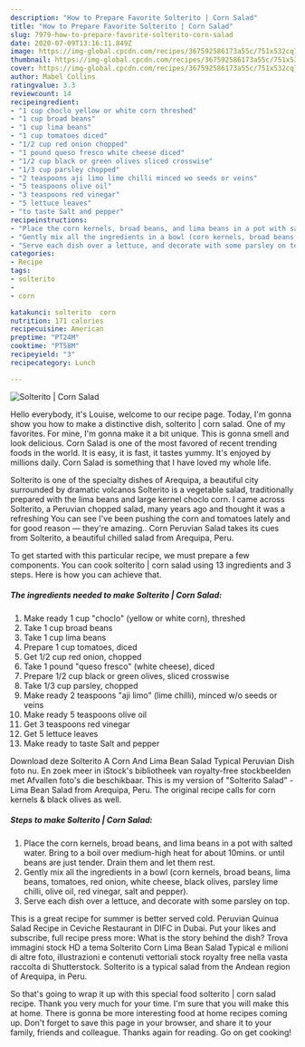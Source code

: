 ```yaml
---
description: "How to Prepare Favorite Solterito | Corn Salad"
title: "How to Prepare Favorite Solterito | Corn Salad"
slug: 7979-how-to-prepare-favorite-solterito-corn-salad
date: 2020-07-09T13:16:11.849Z
image: https://img-global.cpcdn.com/recipes/367592586173a55c/751x532cq70/solterito-corn-salad-recipe-main-photo.jpg
thumbnail: https://img-global.cpcdn.com/recipes/367592586173a55c/751x532cq70/solterito-corn-salad-recipe-main-photo.jpg
cover: https://img-global.cpcdn.com/recipes/367592586173a55c/751x532cq70/solterito-corn-salad-recipe-main-photo.jpg
author: Mabel Collins
ratingvalue: 3.3
reviewcount: 14
recipeingredient:
- "1 cup choclo yellow or white corn threshed"
- "1 cup broad beans"
- "1 cup lima beans"
- "1 cup tomatoes diced"
- "1/2 cup red onion chopped"
- "1 pound queso fresco white cheese diced"
- "1/2 cup black or green olives sliced crosswise"
- "1/3 cup parsley chopped"
- "2 teaspoons aji limo lime chilli minced wo seeds or veins"
- "5 teaspoons olive oil"
- "3 teaspoons red vinegar"
- "5 lettuce leaves"
- "to taste Salt and pepper"
recipeinstructions:
- "Place the corn kernels, broad beans, and lima beans in a pot with salted water. Bring to a boil over medium-high heat for about 10mins. or until beans are just tender. Drain them and let them rest."
- "Gently mix all the ingredients in a bowl (corn kernels, broad beans, lima beans, tomatoes, red onion, white cheese, black olives, parsley lime chilli, olive oil, red vinegar, salt and pepper)."
- "Serve each dish over a lettuce, and decorate with some parsley on top."
categories:
- Recipe
tags:
- solterito
- 
- corn

katakunci: solterito  corn 
nutrition: 171 calories
recipecuisine: American
preptime: "PT24M"
cooktime: "PT58M"
recipeyield: "3"
recipecategory: Lunch

---
```



![Solterito | Corn Salad](https://img-global.cpcdn.com/recipes/367592586173a55c/751x532cq70/solterito-corn-salad-recipe-main-photo.jpg)

Hello everybody, it's Louise, welcome to our recipe page. Today, I'm gonna show you how to make a distinctive dish, solterito | corn salad. One of my favorites. For mine, I'm gonna make it a bit unique. This is gonna smell and look delicious.
 Corn Salad is one of the most favored of recent trending foods in the world. It is easy, it is fast, it tastes yummy. It's enjoyed by millions daily.  Corn Salad is something that I have loved my whole life.

Solterito is one of the specialty dishes of Arequipa, a beautiful city surrounded by dramatic volcanos Solterito is a vegetable salad, traditionally prepared with the lima beans and large kernel choclo corn. I came across Solterito, a Peruvian chopped salad, many years ago and thought it was a refreshing You can see I&#39;ve been pushing the corn and tomatoes lately and for good reason — they&#39;re amazing.. Corn Peruvian Salad takes its cues from Solterito, a beautiful chilled salad from Arequipa, Peru.


To get started with this particular recipe, we must prepare a few components. You can cook solterito | corn salad using 13 ingredients and 3 steps. Here is how you can achieve that.

<!--inarticleads1-->

##### The ingredients needed to make Solterito | Corn Salad:

1. Make ready 1 cup &#34;choclo&#34; (yellow or white corn), threshed
1. Take 1 cup broad beans
1. Take 1 cup lima beans
1. Prepare 1 cup tomatoes, diced
1. Get 1/2 cup red onion, chopped
1. Take 1 pound &#34;queso fresco&#34; (white cheese), diced
1. Prepare 1/2 cup black or green olives, sliced crosswise
1. Take 1/3 cup parsley, chopped
1. Make ready 2 teaspoons &#34;aji limo&#34; (lime chilli), minced w/o seeds or veins
1. Make ready 5 teaspoons olive oil
1. Get 3 teaspoons red vinegar
1. Get 5 lettuce leaves
1. Make ready to taste Salt and pepper


Download deze Solterito A Corn And Lima Bean Salad Typical Peruvian Dish foto nu. En zoek meer in iStock&#39;s bibliotheek van royalty-free stockbeelden met Afvallen foto&#39;s die beschikbaar. This is my version of &#34;Solterito Salad&#34; - Lima Bean Salad from Arequipa, Peru. The original recipe calls for corn kernels &amp; black olives as well. 

<!--inarticleads2-->

##### Steps to make Solterito | Corn Salad:

1. Place the corn kernels, broad beans, and lima beans in a pot with salted water. Bring to a boil over medium-high heat for about 10mins. or until beans are just tender. Drain them and let them rest.
1. Gently mix all the ingredients in a bowl (corn kernels, broad beans, lima beans, tomatoes, red onion, white cheese, black olives, parsley lime chilli, olive oil, red vinegar, salt and pepper).
1. Serve each dish over a lettuce, and decorate with some parsley on top.


This is a great recipe for summer is better served cold. Peruvian Quinua Salad Recipe in Ceviche Restaurant in DIFC in Dubai. Put your likes and subscribe, full recipe press more: What is the story behind the dish? Trova immagini stock HD a tema Solterito Corn Lima Bean Salad Typical e milioni di altre foto, illustrazioni e contenuti vettoriali stock royalty free nella vasta raccolta di Shutterstock. Solterito is a typical salad from the Andean region of Arequipa, in Peru. 

So that's going to wrap it up with this special food solterito | corn salad recipe. Thank you very much for your time. I'm sure that you will make this at home. There is gonna be more interesting food at home recipes coming up. Don't forget to save this page in your browser, and share it to your family, friends and colleague. Thanks again for reading. Go on get cooking!
